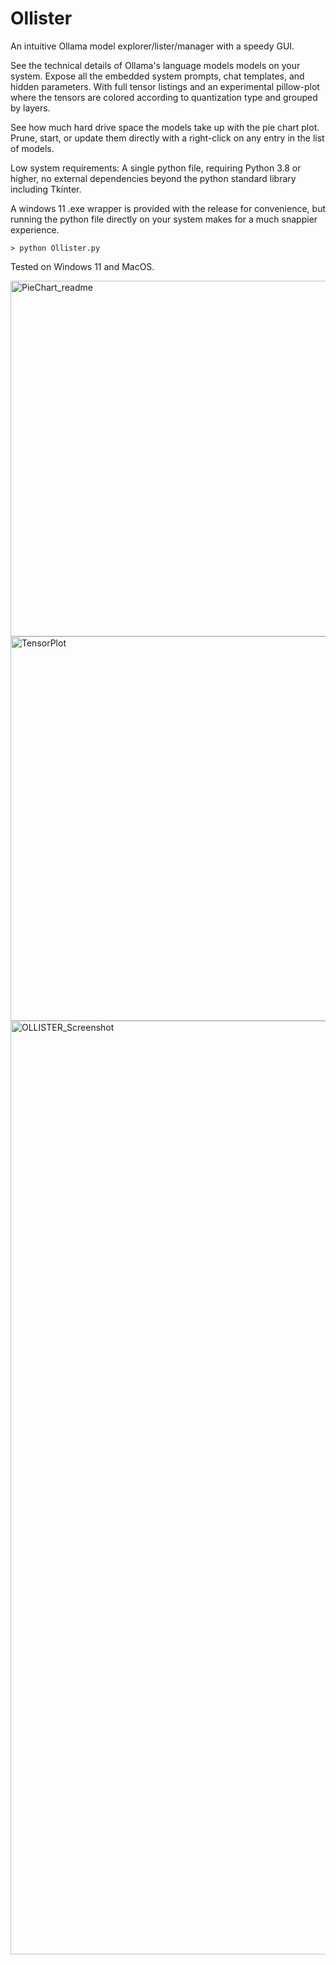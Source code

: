 # Ollister
An intuitive Ollama model explorer/lister/manager with a speedy GUI. 

See the technical details of Ollama's language models models on your system.
Expose all the embedded system prompts, chat templates, and hidden parameters.
With full tensor listings and an experimental pillow-plot where the tensors are colored according to quantization type and grouped by layers.

See how much hard drive space the models take up with the pie chart plot.
Prune, start, or update them directly with a right-click on any entry in the list of models.

Low system requirements: A single python file, requiring Python 3.8 or higher, no external dependencies beyond the python standard library including Tkinter.

A windows 11 .exe wrapper is provided with the release for convenience, but running the python file directly on your system makes for a much snappier experience. 

``` > python Ollister.py ```

Tested on Windows 11 and MacOS.

<img width="569" alt="PieChart_readme" src="https://github.com/user-attachments/assets/62749287-75de-4097-b4c9-17820e32349d" />


<img width="615" alt="TensorPlot" src="https://github.com/user-attachments/assets/1332b29a-c3cf-4d6e-9215-1dab7962ab10" />


<img width="1494" alt="OLLISTER_Screenshot" src="https://github.com/user-attachments/assets/f897d809-8b71-44e3-8282-67e504021561" />
